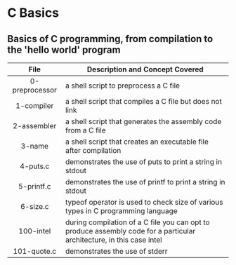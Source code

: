 # C Basics
## Basics of C programming, from compilation to the 'hello world' program

|File         |Description and Concept Covered|
|:---:        |---|
|0-preprocessor|a shell script to preprocess a C file|
|1-compiler|a shell script that compiles a C file but does not link|
|2-assembler|a shell script that generates the assembly code from a C file|
|3-name|a shell script that creates an executable file after compilation|
|4-puts.c|demonstrates the use of puts to print a string in stdout|
|5-printf.c|demonstrates the use of printf to print a string in stdout|
|6-size.c|typeof operator is used to check size of various types in C programming language|
|100-intel|during compilation of a C file you can opt to produce assembly code for a particular architecture, in this case intel|
|101-quote.c|demonstrates the use of stderr|
